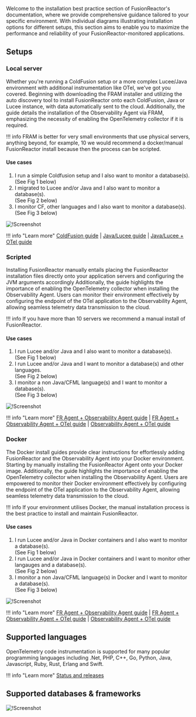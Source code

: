 Welcome to the installation best practice section of FusionReactor's documentation, where we provide comprehensive guidance tailored to your specific environment. With individual diagrams illustrating installation options for different setups, this section aims to enable you to maximize the performance and reliability of your FusionReactor-monitored applications.

## Setups

### Local server

Whether you're running a ColdFusion setup or a more complex Lucee/Java environment with additional instrumentation like OTel, we've got you covered. Beginning with downloading the FRAM installer and utilizing the auto discovery tool to install FusionReactor onto each ColdFusion, Java or Lucee instance, with data automatically sent to the cloud. Additionally, the guide details the installation of the Observability Agent via FRAM, emphasizing the necessity of enabling the OpenTelemetry collector if it is required. 

!!! info
    FRAM is better for very small environments that use physical servers, anything beyond, for example, 10 we would recommend a  docker/manual FusionReactor install because then the process can be scripted.	

#### Use cases

1. I run a simple Coldfusion setup and I also want to monitor a database(s). 
<br> (See Fig 1 below)
2. I migrated to Lucee and/or Java and I also want to monitor a database(s). 
<br> (See Fig 2 below)
3. I monitor CF, other languages and I also want to monitor a database(s).
<br> (See Fig 3 below)


![!Screenshot](/frdocs/Best-Practices/Installation/Images/Local-server.png)


!!! info "Learn more" 
    [ColdFusion guide](/frdocs/Cloud/Best-Practices/CF-guide/) | [Java/Lucee guide](/frdocs/Cloud/Best-Practices/Lucee-Java-guide/) | [Java/Lucee + OTel guide](/frdocs/Cloud/Best-Practices/Java-Lucee-OTel/)<br>

### Scripted 

Installing FusionReactor manually entails placing the FusionReactor installation files directly onto your application servers and configuring the JVM arguments accordingly Additionally, the guide highlights the importance of enabling the OpenTelemetry collector when installing the Observability Agent. Users can monitor their environment effectively by configuring the endpoint of the OTel application to the Observability Agent, allowing seamless telemetry data transmission to the cloud.

!!! info
    If you have more than 10 servers we recommend a manual install of FusionReactor.

#### Use cases

1. I run Lucee and/or Java and I also want to monitor a database(s). 
<br> (See Fig 1 below)
2. I run Lucee and/or Java and I want to monitor a database(s) and other languages.
<br> (See Fig 2 below)
3. I monitor a non Java/CFML language(s) and I want to monitor a database(s). 
<br> (See Fig 3 below)


![!Screenshot](/frdocs/Best-Practices/Installation/Images/Scripted.png)


!!! info "Learn more" 
    [FR Agent + Observability Agent guide](/Cloud/Best-Practices/scripted1/) | [FR Agent + Observability Agent + OTel guide](/Cloud/Best-Practices/scripted2/) | [Observability Agent + OTel guide](/Cloud/Best-Practices/scripted3/)



### Docker

The Docker install guides provide clear instructions for effortlessly adding FusionReactor and the Observability Agent into your Docker environment. Starting by manually installing the FusionReactor Agent onto your Docker image. Additionally, the guide highlights the importance of enabling the OpenTelemetry collector when installing the Observability Agent. Users are empowered to monitor their Docker environment effectively by configuring the endpoint of the OTel application to the Observability Agent, allowing seamless telemetry data transmission to the cloud.

!!! info 
    If your environment utilises Docker, the manual installation process is the best practice to install and maintain FusionReactor.


#### Use cases

1. I run Lucee and/or Java in Docker containers and I also want to monitor a database(s). 
<br> (See Fig 1 below)
2. I run Lucee and/or Java in Docker containers and I want to monitor other langauges and a database(s). 
<br> (See Fig 2 below)
3. I monitor a non Java/CFML language(s) in Docker and I want to monitor a database(s). 
<br> (See Fig 3 below)


![!Screenshot](/frdocs/Best-Practices/Installation/Images/Docker.png)



!!! info "Learn more" 
    [FR Agent + Observability Agent guide](/frdocs/Cloud/Best-Practices/FR-ObsAgent/) | [FR Agent + Observability Agent + OTel guide](/frdocs/Cloud/Best-Practices/FR-ObsAgent-OTel/) | [Observability Agent + OTel guide](/frdocs/Cloud/Best-Practices/ObsAgent-OTel/)









## Supported languages

OpenTelemetry code instrumentation is supported for many popular programming languages including .Net, PHP, C++, Go, Python, Java, Javascript, Ruby, Rust, Erlang and Swift.

!!! info "Learn more"
    [Status and releases](https://opentelemetry.io/docs/languages/)

## Supported databases & frameworks

![!Screenshot](/frdocs/Best-Practices/Installation/Images/supported.png)








